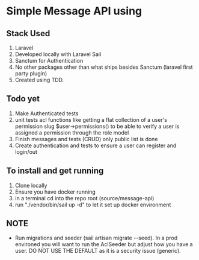 # Simple Message API using

## Stack Used

1. Laravel
2. Developed locally with Laravel Sail
3. Sanctum for Authentication
4. No other packages other than what ships besides Sanctum (laravel first party plugin)
5. Created using TDD.

## Todo yet

1. Make Authenticated tests
2. unit tests acl functions like getting a flat collection of a user's permission slug $user->permissions() to be able to verify a user is assigned a permission through the role model
3. Finish messages and tests (CRUD) only public list is done
4. Create authentication and tests to ensure a user can register and login/out

## To install and get running

1. Clone locally
2. Ensure you have docker running
3. in a terminal cd into the repo root (source/message-api)
4. run "./vendor/bin/sail up -d" to let it set up docker environment

## NOTE

* Run migrations and seeder (sail artisan migrate --seed). In a prod environed you will want to run the AclSeeder but adjust how you have a user. DO NOT USE THE DEFAULT as it is a security issue (generic).
